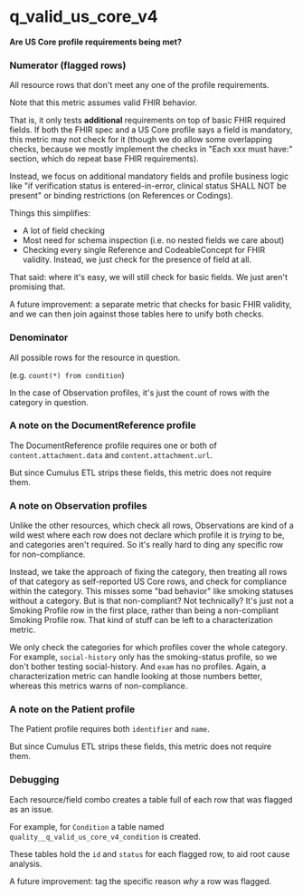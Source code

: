 # q_valid_us_core_v4

**Are US Core profile requirements being met?**

### Numerator (flagged rows)

All resource rows that don't meet any one of the profile requirements.

Note that this metric assumes valid FHIR behavior.

That is, it only tests **additional** requirements on top of basic FHIR required fields.
If both the FHIR spec and a US Core profile says a field is mandatory,
this metric may not check for it
(though we do allow some overlapping checks,
because we mostly implement the checks in "Each xxx must have:" section,
which do repeat base FHIR requirements).

Instead, we focus on additional mandatory fields and profile business logic like
"if verification status is entered-in-error, clinical status SHALL NOT be present"
or binding restrictions (on References or Codings).

Things this simplifies:
- A lot of field checking
- Most need for schema inspection (i.e. no nested fields we care about)
- Checking every single Reference and CodeableConcept for FHIR validity.
  Instead, we just check for the presence of field at all.

That said: where it's easy, we will still check for basic fields.
We just aren't promising that.

A future improvement: a separate metric that checks for basic FHIR validity,
and we can then join against those tables here to unify both checks.

### Denominator

All possible rows for the resource in question.

(e.g. `count(*) from condition`)

In the case of Observation profiles,
it's just the count of rows with the category in question.

### A note on the DocumentReference profile

The DocumentReference profile requires one or both of `content.attachment.data`
and `content.attachment.url`.

But since Cumulus ETL strips these fields, this metric does not require them.

### A note on Observation profiles

Unlike the other resources, which check all rows, Observations are kind of a wild
west where each row does not declare which profile it is _trying_ to be, and categories
aren't required. So it's really hard to ding any specific row for non-compliance.

Instead, we take the approach of fixing the category, then treating all rows of that
category as self-reported US Core rows, and check for compliance within the category.
This misses some "bad behavior" like smoking statuses without a category.
But is that non-compliant? Not technically?
It's just not a Smoking Profile row in the first place,
rather than being a non-compliant Smoking Profile row.
That kind of stuff can be left to a characterization metric.

We only check the categories for which profiles cover the whole category.
For example, `social-history` only has the smoking-status profile, so we don't bother
testing social-history. And `exam` has no profiles. Again, a characterization metric
can handle looking at those numbers better, whereas this metrics warns of non-compliance.

### A note on the Patient profile

The Patient profile requires both `identifier` and `name`.

But since Cumulus ETL strips these fields, this metric does not require them.

### Debugging

Each resource/field combo creates a table full of each row
that was flagged as an issue.

For example, for `Condition` a table named
`quality__q_valid_us_core_v4_condition` is created.

These tables hold the `id` and `status` for each flagged row,
to aid root cause analysis.

A future improvement: tag the specific reason _why_ a row was flagged.
